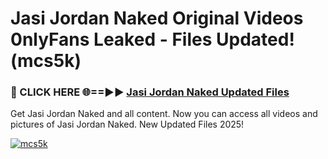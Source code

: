 # Jasi Jordan Naked Original Videos 0nlyFans Leaked - Files Updated! (mcs5k)

<h3>🔴 CLICK HERE 🌐==►► <a href="https://tinyurl.com/up5wt9bj" rel="nofollow">Jasi Jordan Naked Updated Files</a></h3>

Get Jasi Jordan Naked and all content. Now you can access all videos and pictures of Jasi Jordan Naked. New Updated Files 2025!

[![mcs5k](https://i.imgur.com/ABiUzMV.gif)](https://tinyurl.com/up5wt9bj)
